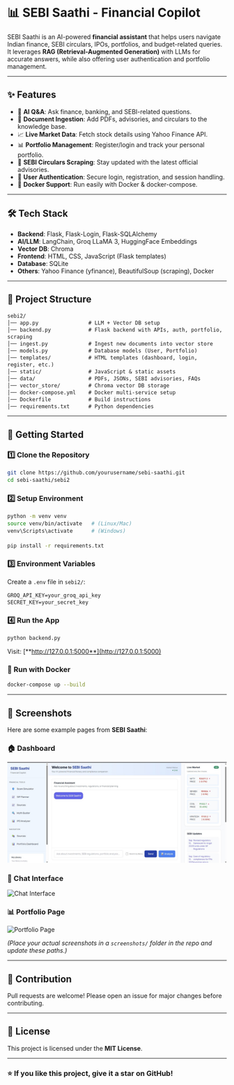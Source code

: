 # 📊 SEBI Saathi - Financial Copilot

SEBI Saathi is an AI-powered **financial assistant** that helps users navigate Indian finance, SEBI circulars, IPOs, portfolios, and budget-related queries. It leverages **RAG (Retrieval-Augmented Generation)** with LLMs for accurate answers, while also offering user authentication and portfolio management.

---

## ✨ Features

* 🤖 **AI Q\&A**: Ask finance, banking, and SEBI-related questions.
* 📑 **Document Ingestion**: Add PDFs, advisories, and circulars to the knowledge base.
* 📈 **Live Market Data**: Fetch stock details using Yahoo Finance API.
* 📊 **Portfolio Management**: Register/login and track your personal portfolio.
* 📰 **SEBI Circulars Scraping**: Stay updated with the latest official advisories.
* 🔐 **User Authentication**: Secure login, registration, and session handling.
* 🐳 **Docker Support**: Run easily with Docker & docker-compose.

---

## 🛠️ Tech Stack

* **Backend**: Flask, Flask-Login, Flask-SQLAlchemy
* **AI/LLM**: LangChain, Groq LLaMA 3, HuggingFace Embeddings
* **Vector DB**: Chroma
* **Frontend**: HTML, CSS, JavaScript (Flask templates)
* **Database**: SQLite
* **Others**: Yahoo Finance (yfinance), BeautifulSoup (scraping), Docker

---

## 📂 Project Structure

```
sebi2/
│── app.py                # LLM + Vector DB setup
│── backend.py            # Flask backend with APIs, auth, portfolio, scraping
│── ingest.py             # Ingest new documents into vector store
│── models.py             # Database models (User, Portfolio)
│── templates/            # HTML templates (dashboard, login, register, etc.)
│── static/               # JavaScript & static assets
│── data/                 # PDFs, JSONs, SEBI advisories, FAQs
│── vector_store/         # Chroma vector DB storage
│── docker-compose.yml    # Docker multi-service setup
│── Dockerfile            # Build instructions
│── requirements.txt      # Python dependencies
```

---

## 🚀 Getting Started

### 1️⃣ Clone the Repository

```bash
git clone https://github.com/yourusername/sebi-saathi.git
cd sebi-saathi/sebi2
```

### 2️⃣ Setup Environment

```bash
python -m venv venv
source venv/bin/activate   # (Linux/Mac)
venv\Scripts\activate      # (Windows)

pip install -r requirements.txt
```

### 3️⃣ Environment Variables

Create a `.env` file in `sebi2/`:

```env
GROQ_API_KEY=your_groq_api_key
SECRET_KEY=your_secret_key
```

### 4️⃣ Run the App

```bash
python backend.py
```

Visit: [**http://127.0.0.1:5000**](http://127.0.0.1:5000)

### 🐳 Run with Docker

```bash
docker-compose up --build
```

---

## 📸 Screenshots

Here are some example pages from **SEBI Saathi**:

### 🏠 Dashboard

![Dashboard](screenshots/dashboard.png)

### 🤖 Chat Interface

![Chat Interface](screenshots/chat.png)

### 📊 Portfolio Page

![Portfolio Page](screenshots/portfolio.png)

*(Place your actual screenshots in a `screenshots/` folder in the repo and update these paths.)*

---

## 🤝 Contribution

Pull requests are welcome! Please open an issue for major changes before contributing.

---

## 📜 License

This project is licensed under the **MIT License**.

---

### ⭐ If you like this project, give it a star on GitHub!
